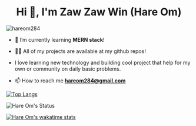 <h1 align="center">Hi 👋, I'm Zaw Zaw Win (Hare Om)</h1>

<p align="left"> <img src="https://komarev.com/ghpvc/?username=hareom284&label=Profile%20views&color=0e75b6&style=flat" alt="hareom284" /> </p>

- 🌱 I’m currently learning **MERN stack**!

- 👨‍💻 All of my projects are available at my github repos!

- I love learning new technology and building cool project that help for my own or community on daily basic problems.

- 📫 How to reach me **hareom284@gmail.com**


[![Top Langs](https://github-readme-stats.vercel.app/api/top-langs/?username=hareom284)](https://github.com/hareom284/github-readme-stats)

![Hare Om's Status](https://github-readme-stats.vercel.app/api?username=hareom284&show_icons=true&theme=dracula)

[![Hare Om's wakatime stats](https://github-readme-stats.vercel.app/api/wakatime?username=hareom284)](https://github.com/hareom284/github-readme-stats)

